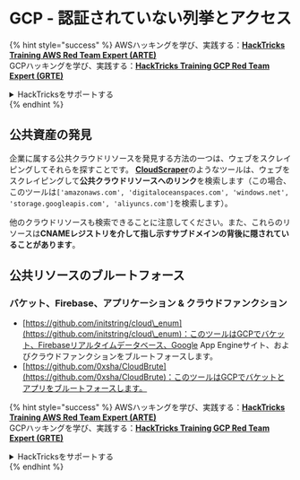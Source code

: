 # GCP - 認証されていない列挙とアクセス

{% hint style="success" %}
AWSハッキングを学び、実践する：<img src="../../../.gitbook/assets/image (1).png" alt="" data-size="line">[**HackTricks Training AWS Red Team Expert (ARTE)**](https://training.hacktricks.xyz/courses/arte)<img src="../../../.gitbook/assets/image (1).png" alt="" data-size="line">\
GCPハッキングを学び、実践する：<img src="../../../.gitbook/assets/image (2).png" alt="" data-size="line">[**HackTricks Training GCP Red Team Expert (GRTE)**<img src="../../../.gitbook/assets/image (2).png" alt="" data-size="line">](https://training.hacktricks.xyz/courses/grte)

<details>

<summary>HackTricksをサポートする</summary>

* [**サブスクリプションプラン**](https://github.com/sponsors/carlospolop)を確認してください！
* **💬 [**Discordグループ**](https://discord.gg/hRep4RUj7f)または[**Telegramグループ**](https://t.me/peass)に参加するか、**Twitter** 🐦 [**@hacktricks\_live**](https://twitter.com/hacktricks\_live)**をフォローしてください。**
* **[**HackTricks**](https://github.com/carlospolop/hacktricks)および[**HackTricks Cloud**](https://github.com/carlospolop/hacktricks-cloud)のGitHubリポジトリにPRを提出してハッキングトリックを共有してください。**

</details>
{% endhint %}

## 公共資産の発見

企業に属する公共クラウドリソースを発見する方法の一つは、ウェブをスクレイピングしてそれらを探すことです。 [**CloudScraper**](https://github.com/jordanpotti/CloudScraper)のようなツールは、ウェブをスクレイピングして**公共クラウドリソースへのリンク**を検索します（この場合、このツールは`['amazonaws.com', 'digitaloceanspaces.com', 'windows.net', 'storage.googleapis.com', 'aliyuncs.com']`を検索します）。

他のクラウドリソースも検索できることに注意してください。また、これらのリソースは**CNAMEレジストリを介して指し示すサブドメインの背後に隠されていることがあります**。

## 公共リソースのブルートフォース

### バケット、Firebase、アプリケーション & クラウドファンクション

* [https://github.com/initstring/cloud\_enum](https://github.com/initstring/cloud\_enum)：このツールはGCPでバケット、Firebaseリアルタイムデータベース、Google App Engineサイト、およびクラウドファンクションをブルートフォースします。
* [https://github.com/0xsha/CloudBrute](https://github.com/0xsha/CloudBrute)：このツールはGCPでバケットとアプリをブルートフォースします。

{% hint style="success" %}
AWSハッキングを学び、実践する：<img src="../../../.gitbook/assets/image (1).png" alt="" data-size="line">[**HackTricks Training AWS Red Team Expert (ARTE)**](https://training.hacktricks.xyz/courses/arte)<img src="../../../.gitbook/assets/image (1).png" alt="" data-size="line">\
GCPハッキングを学び、実践する：<img src="../../../.gitbook/assets/image (2).png" alt="" data-size="line">[**HackTricks Training GCP Red Team Expert (GRTE)**<img src="../../../.gitbook/assets/image (2).png" alt="" data-size="line">](https://training.hacktricks.xyz/courses/grte)

<details>

<summary>HackTricksをサポートする</summary>

* [**サブスクリプションプラン**](https://github.com/sponsors/carlospolop)を確認してください！
* **💬 [**Discordグループ**](https://discord.gg/hRep4RUj7f)または[**Telegramグループ**](https://t.me/peass)に参加するか、**Twitter** 🐦 [**@hacktricks\_live**](https://twitter.com/hacktricks\_live)**をフォローしてください。**
* **[**HackTricks**](https://github.com/carlospolop/hacktricks)および[**HackTricks Cloud**](https://github.com/carlospolop/hacktricks-cloud)のGitHubリポジトリにPRを提出してハッキングトリックを共有してください。**

</details>
{% endhint %}
